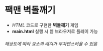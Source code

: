 # 팩맨 벽돌깨기
- *HTML* 코드로 구현한 **벽돌깨기** 게임
- **main.html** 실행 시 웹 브라우저로 플레이 가능
###### 해상도에 따라 요소의 배치가 부자연스러울 수 있음
